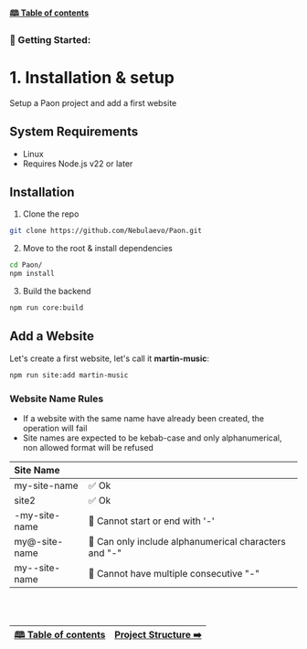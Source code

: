 [**🕮 Table of contents**](/Readme.md)

### 🦚 Getting Started: 

# 1. Installation & setup

Setup a Paon project and add a first website

## System Requirements

- Linux
- Requires Node.js v22 or later

## Installation

1. Clone the repo
```bash
git clone https://github.com/Nebulaevo/Paon.git
```

2. Move to the root & install dependencies
```bash
cd Paon/
npm install
```

3. Build the backend
```bash
npm run core:build
```

## Add a Website

Let's create a first website, let's call it **martin-music**:

```bash
npm run site:add martin-music
```

### Website Name Rules

- If a website with the same name have already been created, the operation will fail
- Site names are expected to be kebab-case and only alphanumerical, non allowed format will be refused

| Site Name     |                                                       |
| :------------ | :---------------------------------------------------- |
| my-site-name  | ✅ Ok                                                 |
| site2         | ✅ Ok                                                 |
| -my-site-name | 🚫 Cannot start or end with '-'                       |
| my@-site-name | 🚫 Can only include alphanumerical characters and "-" |
| my--site-name | 🚫 Cannot have multiple consecutive "-"               |



<br/><br/>


| [🕮 Table of contents](/Readme.md) | [Project Structure ➡️](/documentation/getting-started/2-structure.md) |
| :--- | ----: |